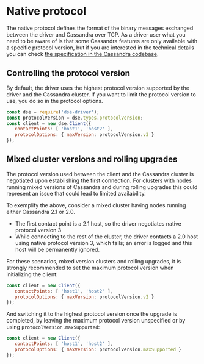# Native protocol

The native protocol defines the format of the binary messages exchanged between the driver and Cassandra over TCP. As a
driver user what you need to be aware of is that some Cassandra features are only available with a specific protocol
version, but if you are interested in the technical details you can check [the specification in the Cassandra
codebase](https://git-wip-us.apache.org/repos/asf?p=cassandra.git;a=tree;f=doc;hb=HEAD).

## Controlling the protocol version 

By default, the driver uses the highest protocol version supported by the driver and the Cassandra cluster. If you want
to limit the protocol version to use, you do so in the protocol options.

```javascript
const dse = require('dse-driver');
const protocolVersion = dse.types.protocolVersion;
const client = new dse.Client({
   contactPoints: [ 'host1', 'host2' ],
   protocolOptions: { maxVersion: protocolVersion.v3 }
});
```

## Mixed cluster versions and rolling upgrades 

The protocol version used between the client and the Cassandra cluster is negotiated upon establishing the first
connection. For clusters with nodes running mixed versions of Cassandra and during rolling upgrades this could represent
an issue that could lead to limited availability.

To exemplify the above, consider a mixed cluster having nodes running either Cassandra 2.1 or 2.0.

- The first contact point is a 2.1 host, so the driver negotiates native protocol version 3
- While connecting to the rest of the cluster, the driver contacts a 2.0 host using native protocol version 3, which
fails; an error is logged and this host will be permanently ignored.

For these scenarios, mixed version clusters and rolling upgrades, it is strongly recommended to set the maximum protocol
version when initializing the client:

```javascript
const client = new Client({
   contactPoints: [ 'host1', 'host2' ],
   protocolOptions: { maxVersion: protocolVersion.v2 }
});
```

And switching it to the highest protocol version once the upgrade is completed, by leaving the maximum protocol version
unspecified or by using `protocolVersion.maxSupported`:

```javascript
const client = new Client({
   contactPoints: [ 'host1', 'host2' ],
   protocolOptions: { maxVersion: protocolVersion.maxSupported }
});
```